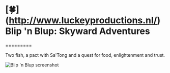 # [:four_leaf_clover:] (http://www.luckeyproductions.nl/) Blip 'n Blup: Skyward Adventures
=========

Two fish, a pact with Sa'Tong and a quest for food, enlightenment and trust.

![Blip 'n Blup screenshot](https://raw.githubusercontent.com/LucKeyProductions/BlipNBlup/master/Screenshots/Screenshot_Sun_Jun_12_03_29_49_2016.png)
